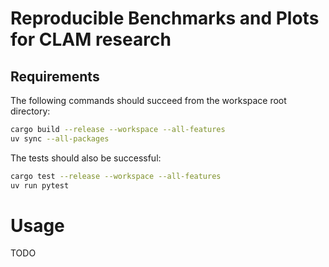 # Reproducible Benchmarks and Plots for CLAM research

## Requirements

The following commands should succeed from the workspace root directory:

```sh
cargo build --release --workspace --all-features
uv sync --all-packages
```

The tests should also be successful:

```sh
cargo test --release --workspace --all-features
uv run pytest
```

# Usage

TODO
